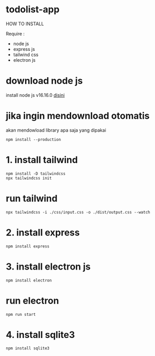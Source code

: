 # todolist-app

HOW TO INSTALL

Require :
- node js
- express js
- tailwind css
- electron js
# download node js
install node js v16.16.0 [disini](https://nodejs.org/en/)
# jika ingin mendownload otomatis
akan mendowload library apa saja yang dipakai
```
npm install --production
```
# 1. install tailwind
```
npm install -D tailwindcss
npx tailwindcss init
```
# run tailwind
```
npx tailwindcss -i ./css/input.css -o ./dist/output.css --watch
```
# 2. install express
```
npm install express
```
# 3. install electron js
```
npm install electron
```
# run electron
```
npm run start
```
# 4. install sqlite3
```
npm install sqlite3
```
